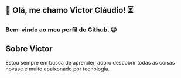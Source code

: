 ## 👋 Olá, me chamo Victor Cláudio! :hourglass_flowing_sand:
### Bem-vindo ao meu perfil do Github. :wink:

## Sobre Victor
Estou sempre em busca de aprender, adoro descobrir todas as coisas novase e muito apaixonado por tecnologia.
